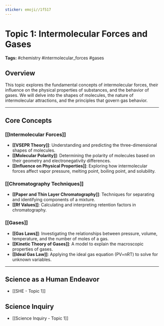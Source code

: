 ```yaml
---
sticker: emoji//1f517
---
```

# Topic 1: Intermolecular Forces and Gases

**Tags:** #chemistry #intermolecular_forces #gases

## Overview

This topic explores the fundamental concepts of intermolecular forces, their influence on the physical properties of substances, and the behavior of gases. We will delve into the shapes of molecules, the nature of intermolecular attractions, and the principles that govern gas behavior.

---

## Core Concepts

### [[Intermolecular Forces]]
- **[[VSEPR Theory]]**: Understanding and predicting the three-dimensional shapes of molecules.
- **[[Molecular Polarity]]**: Determining the polarity of molecules based on their geometry and electronegativity differences.
- **[[Influence on Physical Properties]]**: Exploring how intermolecular forces affect vapor pressure, melting point, boiling point, and solubility.

### [[Chromatography Techniques]]
- **[[Paper and Thin Layer Chromatography]]**: Techniques for separating and identifying components of a mixture.
- **[[Rf Values]]**: Calculating and interpreting retention factors in chromatography.

### [[Gases]]
- **[[Gas Laws]]**: Investigating the relationships between pressure, volume, temperature, and the number of moles of a gas.
- **[[Kinetic Theory of Gases]]**: A model to explain the macroscopic properties of gases.
- **[[Ideal Gas Law]]**: Applying the ideal gas equation (PV=nRT) to solve for unknown variables.

---

## Science as a Human Endeavor

- [[SHE - Topic 1]]

## Science Inquiry

- [[Science Inquiry - Topic 1]]
